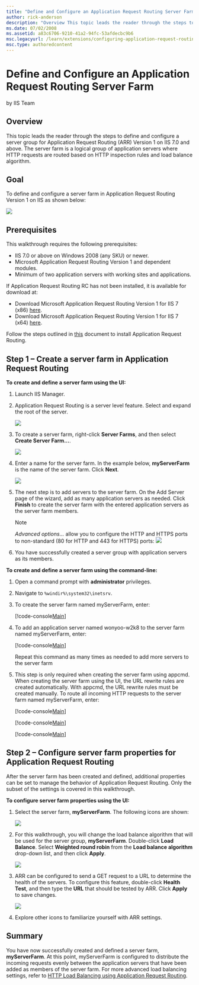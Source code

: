 ```yaml
---
title: "Define and Configure an Application Request Routing Server Farm"
author: rick-anderson
description: "Overview This topic leads the reader through the steps to define and configure a server group for Application Request Routing (ARR) Version 1 on IIS 7.0 and..."
ms.date: 07/02/2008
ms.assetid: a83c6706-9210-41a2-94fc-53afdecbc9b6
msc.legacyurl: /learn/extensions/configuring-application-request-routing-arr/define-and-configure-an-application-request-routing-server-farm
msc.type: authoredcontent
---
```

Define and Configure an Application Request Routing Server Farm
====================
by IIS Team

## Overview

This topic leads the reader through the steps to define and configure a server group for Application Request Routing (ARR) Version 1 on IIS 7.0 and above. The server farm is a logical group of application servers where HTTP requests are routed based on HTTP inspection rules and load balance algorithm.

## Goal

To define and configure a server farm in Application Request Routing Version 1 on IIS as shown below:

[![](define-and-configure-an-application-request-routing-server-farm/_static/image5.jpg)](define-and-configure-an-application-request-routing-server-farm/_static/image4.jpg)

## Prerequisites

This walkthrough requires the following prerequisites:

- IIS 7.0 or above on Windows 2008 (any SKU) or newer.
- Microsoft Application Request Routing Version 1 and dependent modules.
- Minimum of two application servers with working sites and applications.

If Application Request Routing RC has not been installed, it is available for download at:

- Download Microsoft Application Request Routing Version 1 for IIS 7 (x86) [here](https://iis.net/downloads/default.aspx?tabid=34&amp;g=6&amp;i=1709).
- Download Microsoft Application Request Routing Version 1 for IIS 7 (x64) [here](https://iis.net/downloads/default.aspx?tabid=34&amp;g=6&amp;i=1712).

Follow the steps outlined in [this](../installing-application-request-routing-arr/install-application-request-routing.md) document to install Application Request Routing.

## Step 1 – Create a server farm in Application Request Routing

**To create and define a server farm using the UI:** 

1. Launch IIS Manager.
2. Application Request Routing is a server level feature. Select and expand the root of the server.

    [![](define-and-configure-an-application-request-routing-server-farm/_static/image7.jpg)](define-and-configure-an-application-request-routing-server-farm/_static/image6.jpg)
3. To create a server farm, right-click **Server Farms**, and then select **Create Server Farm...**.

    [![](define-and-configure-an-application-request-routing-server-farm/_static/image9.jpg)](define-and-configure-an-application-request-routing-server-farm/_static/image8.jpg)
4. Enter a name for the server farm. In the example below, **myServerFarm** is the name of the server farm. Click **Next**.

    [![](define-and-configure-an-application-request-routing-server-farm/_static/image11.jpg)](define-and-configure-an-application-request-routing-server-farm/_static/image10.jpg)
5. The next step is to add servers to the server farm. On the Add Server page of the wizard, add as many application servers as needed. Click **Finish** to create the server farm with the entered application servers as the server farm members.

    > [!NOTE]
    > *Advanced options...* allow you to configure the HTTP and HTTPS ports to non-standard (80 for HTTP and 443 for HTTPS) ports:
    [![](define-and-configure-an-application-request-routing-server-farm/_static/image13.jpg)](define-and-configure-an-application-request-routing-server-farm/_static/image12.jpg)
6. You have successfully created a server group with application servers as its members.

**To create and define a server farm using the command-line:** 

1. Open a command prompt with **administrator** privileges.
2. Navigate to `%windir%\system32\inetsrv`.
3. To create the server farm named myServerFarm, enter: 

    [!code-console[Main](define-and-configure-an-application-request-routing-server-farm/samples/sample1.cmd)]
4. To add an application server named wonyoo-w2k8 to the server farm named myServerFarm, enter:

    [!code-console[Main](define-and-configure-an-application-request-routing-server-farm/samples/sample2.cmd)]

    Repeat this command as many times as needed to add more servers to the server farm
5. This step is only required when creating the server farm using appcmd. When creating the server farm using the UI, the URL rewrite rules are created automatically. With appcmd, the URL rewrite rules must be created manually. To route all incoming HTTP requests to the server farm named myServerFarm, enter:

    [!code-console[Main](define-and-configure-an-application-request-routing-server-farm/samples/sample3.cmd)]

    [!code-console[Main](define-and-configure-an-application-request-routing-server-farm/samples/sample4.cmd)]

    [!code-console[Main](define-and-configure-an-application-request-routing-server-farm/samples/sample5.cmd)]

## Step 2 – Configure server farm properties for Application Request Routing

After the server farm has been created and defined, additional properties can be set to manage the behavior of Application Request Routing. Only the subset of the settings is covered in this walkthrough.

**To configure server farm properties using the UI:** 

1. Select the server farm, **myServerFarm**. The following icons are shown:

    [![](define-and-configure-an-application-request-routing-server-farm/_static/image15.jpg)](define-and-configure-an-application-request-routing-server-farm/_static/image14.jpg)
2. For this walkthrough, you will change the load balance algorithm that will be used for the server group, **myServerFarm**. Double-click **Load Balance**. Select **Weighted round robin** from the **Load balance algorithm** drop-down list, and then click **Apply**.

    [![](define-and-configure-an-application-request-routing-server-farm/_static/image17.jpg)](define-and-configure-an-application-request-routing-server-farm/_static/image16.jpg)
3. ARR can be configured to send a GET request to a URL to determine the health of the servers. To configure this feature, double-click **Health Test**, and then type the **URL** that should be tested by ARR. Click **Apply** to save changes.

    [![](define-and-configure-an-application-request-routing-server-farm/_static/image19.jpg)](define-and-configure-an-application-request-routing-server-farm/_static/image18.jpg)
4. Explore other icons to familiarize yourself with ARR settings.

## Summary

You have now successfully created and defined a server farm, **myServerFarm**. At this point, myServerFarm is configured to distribute the incoming requests evenly between the application servers that have been added as members of the server farm. For more advanced load balancing settings, refer to [HTTP Load Balancing using Application Request Routing](http-load-balancing-using-application-request-routing.md).
